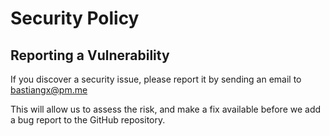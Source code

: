 # Security Policy

## Reporting a Vulnerability

If you discover a security issue, please report it by sending an
email to bastiangx@pm.me

This will allow us to assess the risk, and make a fix available before we add a
bug report to the GitHub repository.
